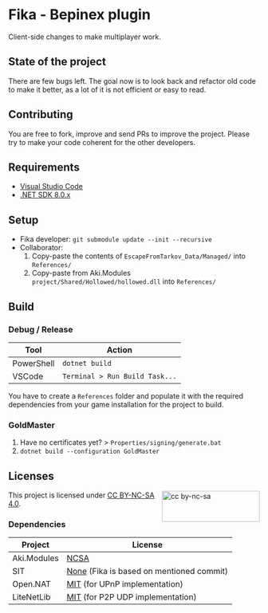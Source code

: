 # Fika - Bepinex plugin

Client-side changes to make multiplayer work.

## State of the project

There are few bugs left. The goal now is to look back and refactor old code to make it better, as a lot of it is not efficient or easy to read.

## Contributing

You are free to fork, improve and send PRs to improve the project. Please try to make your code coherent for the other developers.

## Requirements

- [Visual Studio Code](https://code.visualstudio.com/)
- [.NET SDK 8.0.x](https://dotnet.microsoft.com/en-us/download/dotnet/8.0)

## Setup

- Fika developer: `git submodule update --init --recursive`
- Collaborator:
  1. Copy-paste the contents of `EscapeFromTarkov_Data/Managed/` into
    `References/`
  2. Copy-paste from Aki.Modules `project/Shared/Hollowed/hollowed.dll` into
    `References/`

## Build

### Debug / Release

**Tool**   | **Action**
---------- | ------------------------------
PowerShell | `dotnet build`
VSCode     | `Terminal > Run Build Task...`

You have to create a `References` folder and populate it with the required dependencies from your game installation for the project to build.

### GoldMaster

1. Have no certificates yet? > `Properties/signing/generate.bat`
2. `dotnet build --configuration GoldMaster`

## Licenses

<img src="https://mirrors.creativecommons.org/presskit/buttons/88x31/png/by-nc-sa.png" alt="cc by-nc-sa" width="196" height="62" style="float:right">

This project is licensed under [CC BY-NC-SA 4.0](https://creativecommons.org/licenses/by-nc-sa/4.0/legalcode.en).

### Dependencies

**Project** | **License**
----------- | -----------------------------------------------------------------------
Aki.Modules | [NCSA](https://dev.sp-tarkov.com/SPT-AKI/Modules/src/branch/master/LICENSE.md)
SIT         | [None](./LICENSE-SIT.md) (Fika is based on mentioned commit)
Open.NAT    | [MIT](https://github.com/lontivero/Open.NAT/blob/master/LICENSE) (for UPnP implementation)
LiteNetLib  | [MIT](https://github.com/RevenantX/LiteNetLib/blob/master/LICENSE.txt) (for P2P UDP implementation)
